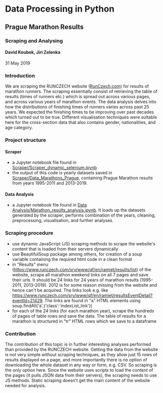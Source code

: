# Data Processing in Python
## Prague Marathon Results
### Scraping and Analysing
#### David Koubek, Jiri Zelenka
31 May 2019

### Introduction
We are scraping the RUNCZECH website ([RunCzech.com](https://www.runczech.com/)) for results of marathon runners. The scraping essentially consist of retrieving the table of results (times of runners etc.) which is spread out across various pages, and across various years of marathon events. The data analysis delves into how the distributions of finishing times of runners varies across past 25 years. We expected the finishing times to be improving over past decades which turned out to be true. Different visualisation techniques were suitable here for the cross-section data that also contains gender, nationalities, and age category.

### Project structure
#### Scraper
 - a Jupyter notebook file found in [Scraper/Scraper_dynamic_selenium.ipynb](https://github.com/mrkoubek/marathon-results-analysis/blob/master/Scraper/Scraper_dynamic_selenium.ipynb)
 - the output of this code is yearly datasets saved in [Scraper/Data_Marathons_Prague](https://github.com/mrkoubek/marathon-results-analysis/tree/master/Scraper/Data_Marathons_Prague), containing Prague Marathon results from years 1995-2011 and 2013-2019.
 
#### Data Analysis
 - a Jupyter notebook file found in [Data Analysis/Marathon_results_analysis.ipynb](https://github.com/mrkoubek/marathon-results-analysis/blob/master/Data%20Analysis/Marathon_results_analysis.ipynb). It loads up the datasets generated by the scraper, performs combination of the years, cleaning, preprocessing, visualisation, and further analyses.

### Scraping procedure
 - use dynamic JavaScript (JS) scraping methods to scrape the website's content that is loaded from their servers dynamically
 - use BeautifulSoup package among others, for creation of a soup variable containing the required html code in a clean format
 - in "Results" menu (https://www.runczech.com/srv/www/qf/en/ramjet/results/list) of the website, scrape all marathon weekend links on all 7 pages and save their urls. It should be 24 links for 24 years of marathon results (1995-2011, 2013-2019). 2012 is for some reason missing from the website and hence can't be acquired. The links look e.g. like https://www.runczech.com/srv/www/qf/en/ramjet/resultsEventDetail?eventId=21429. The links are found in "a" HTML elements using soup.findAll('a',{'class':'indexList_link'})
 - for each of the 24 links (for each marathon year), scrape the hundreds of pages of table rows and save the data. The table of results for a marathon is structured in "tr" HTML rows which we save to a dataframe
 
### Contribution
The contribution of this topic is in further interesting analyses performed than provided by the RUNCZECH website. Getting the data from the website is not very simple without scraping techniques, as they allow just 15 rows of results displayed on a page, and more importantly there is no option of downloading the whole dataset in any way or form, e.g. CSV. So scraping is the only option here. Since the website uses scripts to load the content of the pages (it pulls JSON data from their servers), the scraping needs to use JS methods. Static scraping doesn't get the main content of the website needed for analysis.